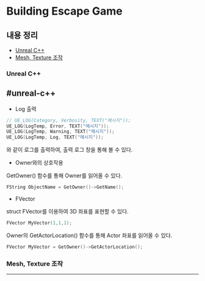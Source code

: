 # Building Escape Game

## 내용 정리
  - [Unreal C++](#unreal-c++)
  - [Mesh, Texture 조작](#-mesh-texture-조작)

### Unreal C++ 
#unreal-c++
---------------------------------
- Log 출력
```C++
// UE_LOG(Category, Verbosity, TEXT("메시지"));
UE_LOG(LogTemp, Error, TEXT("메시지"));
UE_LOG(LogTemp, Warning, TEXT("메시지"));
UE_LOG(LogTemp, Log, TEXT("메시지"));
```  
와 같이 로그를 출력하여, 출력 로그 창을 통해 볼 수 있다.

- Owner와의 상호작용
  
GetOwner() 함수를 통해 Owner를 읽어올 수 있다.
```C++
FString ObjectName = GetOwner()->GetName();
```

- FVector
  
struct FVector를 이용하여 3D 좌표를 표현할 수 있다.
```C++
FVector MyVector(1,1,1);
```

Owner의 GetActorLocation() 함수를 통해 Actor 좌표를 읽어올 수 있다.
```C++
FVector MyVector = GetOwner()->GetActorLocation();
```


### Mesh, Texture 조작
---------------------------------